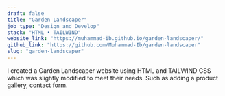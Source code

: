 ```yaml
---
draft: false
title: "Garden Landscaper"
job_type: "Design and Develop"
stack: "HTML • TAILWIND"
website_link: "https://muhammad-ib.github.io/garden-landscaper/"
github_link: "https://github.com/Muhammad-Ib/garden-landscaper"
slug: "garden-landscaper"
---
```


I created a Garden Landscaper website using HTML and TAILWIND CSS which was slightly modified to meet their needs. Such as adding a product gallery, contact form.
